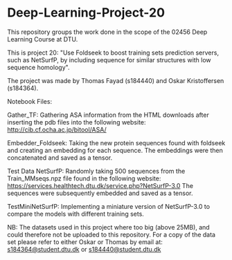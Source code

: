 # Deep-Learning-Project-20

This repository groups the work done in the scope of the 02456 Deep Learning Course at DTU.

This is project 20: "Use Foldseek to boost training sets  prediction servers, such as  NetSurfP, by including sequence for similar structures with low sequence homology".

The project was made by Thomas Fayad (s184440) and Oskar Kristoffersen (s184364).

Notebook Files:

Gather_TF: Gathering ASA information from the HTML downloads after inserting the pdb files into the following website:
http://cib.cf.ocha.ac.jp/bitool/ASA/

Embedder_Foldseek: Taking the new protein sequences found with foldseek and creating an embedding for each sequence. The embeddings were then concatenated and saved as a tensor.

Test Data NetSurfP: Randomly taking 500 sequences from the Train_MMseqs.npz file found in the following website:
https://services.healthtech.dtu.dk/service.php?NetSurfP-3.0
The sequences were subsequently embedded and saved as a tensor.

TestMiniNetSurfP: Implementing a miniature version of NetSurfP-3.0 to compare the models with different training sets.

NB: The datasets used in this project where too big (above 25MB), and could therefore not be uploaded to this repository. For a copy of the data set please refer to either Oskar or Thomas by email at: s184364@student.dtu.dk or s184440@student.dtu.dk
